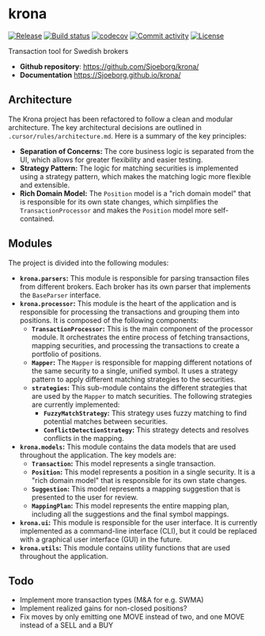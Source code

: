 # krona

[![Release](https://img.shields.io/github/v/release/Sjoeborg/krona)](https://img.shields.io/github/v/release/Sjoeborg/krona)
[![Build status](https://img.shields.io/github/actions/workflow/status/Sjoeborg/krona/master.yml?branch=master)](https://github.com/Sjoeborg/krona/actions/workflows/master.yml?query=branch%3Amaster)
[![codecov](https://codecov.io/gh/Sjoeborg/krona/branch/main/graph/badge.svg)](https://codecov.io/gh/Sjoeborg/krona)
[![Commit activity](https://img.shields.io/github/commit-activity/m/Sjoeborg/krona)](https://img.shields.io/github/commit-activity/m/Sjoeborg/krona)
[![License](https://img.shields.io/github/license/Sjoeborg/krona)](https://img.shields.io/github/license/Sjoeborg/krona)

Transaction tool for Swedish brokers

- **Github repository**: <https://github.com/Sjoeborg/krona/>
- **Documentation** <https://Sjoeborg.github.io/krona/>

## Architecture

The Krona project has been refactored to follow a clean and modular architecture. The key architectural decisions are outlined in `.cursor/rules/architecture.md`. Here is a summary of the key principles:

*   **Separation of Concerns:** The core business logic is separated from the UI, which allows for greater flexibility and easier testing.
*   **Strategy Pattern:** The logic for matching securities is implemented using a strategy pattern, which makes the matching logic more flexible and extensible.
*   **Rich Domain Model:** The `Position` model is a "rich domain model" that is responsible for its own state changes, which simplifies the `TransactionProcessor` and makes the `Position` model more self-contained.

## Modules

The project is divided into the following modules:

*   **`krona.parsers`:** This module is responsible for parsing transaction files from different brokers. Each broker has its own parser that implements the `BaseParser` interface.
*   **`krona.processor`:** This module is the heart of the application and is responsible for processing the transactions and grouping them into positions. It is composed of the following components:
    *   **`TransactionProcessor`:** This is the main component of the processor module. It orchestrates the entire process of fetching transactions, mapping securities, and processing the transactions to create a portfolio of positions.
    *   **`Mapper`:** The `Mapper` is responsible for mapping different notations of the same security to a single, unified symbol. It uses a strategy pattern to apply different matching strategies to the securities.
    *   **`strategies`:** This sub-module contains the different strategies that are used by the `Mapper` to match securities. The following strategies are currently implemented:
        *   **`FuzzyMatchStrategy`:** This strategy uses fuzzy matching to find potential matches between securities.
        *   **`ConflictDetectionStrategy`:** This strategy detects and resolves conflicts in the mapping.
*   **`krona.models`:** This module contains the data models that are used throughout the application. The key models are:
    *   **`Transaction`:** This model represents a single transaction.
    *   **`Position`:** This model represents a position in a single security. It is a "rich domain model" that is responsible for its own state changes.
    *   **`Suggestion`:** This model represents a mapping suggestion that is presented to the user for review.
    *   **`MappingPlan`:** This model represents the entire mapping plan, including all the suggestions and the final symbol mappings.
*   **`krona.ui`:** This module is responsible for the user interface. It is currently implemented as a command-line interface (CLI), but it could be replaced with a graphical user interface (GUI) in the future.
*   **`krona.utils`:** This module contains utility functions that are used throughout the application.

## Todo
- Implement more transaction types (M&A for e.g. SWMA)
- Implement realized gains for non-closed positions?
- Fix moves by only emitting one MOVE instead of two, and one MOVE instead of a SELL and a BUY